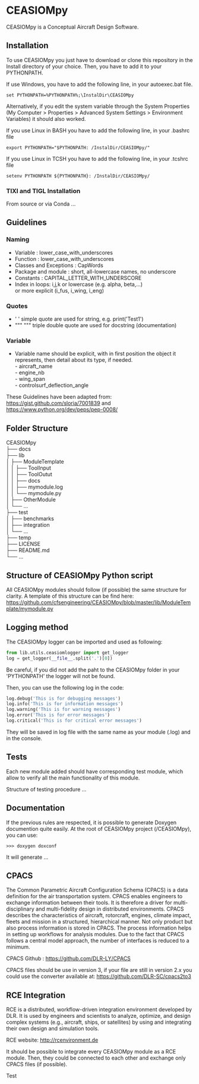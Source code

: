 # CEASIOMpy

CEASIOMpy is a Conceptual Aircraft Design Software.

## Installation

To use CEASIOMpy you just have to download or clone this repository in the Install directory of your choice. Then, you have to add it to your PYTHONPATH.

If use Windows, you have to add the following line, in your autoexec.bat file.
```
set PYTHONPATH=%PYTHONPATH%;\InstalDir\CEASIOMpy
```
 Alternatively, if you edit the system variable through the System Properties (My Computer > Properties > Advanced System Settings > Environment Variables) it should also worked.

If you use Linux in BASH you have to add the following line, in your .bashrc file
```
export PYTHONPATH="$PYTHONPATH: /InstalDir/CEASIOMpy/"
```

If you use Linux in TCSH you have to add the following line, in your .tcshrc file
```
setenv PYTHONPATH ${PYTHONPATH}: /InstalDir/CEASIOMpy/
```

### TIXI and TIGL Installation

From source or via Conda ...


## Guidelines

### Naming

  - Variable :                  lower_case_with_underscores
  - Function :                  lower_case_with_underscores
  - Classes and Exceptions :    CapWords
  - Package and module :        short, all-lowercase names, no underscore
  - Constants :                 CAPITAL_LETTER_WITH_UNDERSCORE
  - Index in loops:             i,j,k  or lowercase (e.g. alpha, beta,...) <br />
                                or more explicit (i_fus, i_wing, i_eng)

### Quotes
  - '  '    simple quote are used for string, e.g. print('Test1')
  - """ """ triple double quote are used for docstring (documentation)

### Variable
  - Variable name should be explicit, with in first position the object it
    represents, then detail about its type, if needed. <br />
        - aircraft_name <br />
        - engine_nb <br />
        - wing_span <br />
        - controlsurf_deflection_angle <br />

These Guidelines have been adapted from: https://gist.github.com/sloria/7001839
and https://www.python.org/dev/peps/pep-0008/



## Folder Structure

CEASIOMpy <br />
├── docs <br />
├── lib <br />
│   ├── ModuleTemplate <br />
│   │   ├── ToolInput <br />
│   │   ├── ToolOutut <br />
│   │   ├── docs <br />
│   │   ├── mymodule.log <br />
│   │   └── mymodule.py <br />
│   ├── OtherModule <br />
│   └── ... <br />
├── test <br />
│   ├── benchmarks <br />
│   ├── integration <br />
│   └── ... <br />
├── temp <br />
├── LICENSE <br />
├── README.md <br />
└── ... <br />



## Structure of CEASIOMpy Python script

All CEASIOMpy modules should follow (if possible) the same structure for clarity. A template of this structure can be find here:
https://github.com/cfsengineering/CEASIOMpy/blob/master/lib/ModuleTemplate/mymodule.py



## Logging method

The CEASIOMpy logger can be imported and used as following:

```python
from lib.utils.ceasiomlogger import get_logger
log = get_logger(__file__.split('.')[0])
```

Be careful, if you did not add the paht to the CEASIOMpy folder in your 'PYTHONPATH' the logger will not be found.

Then, you can use the following log in the code:

```python
log.debug('This is for debugging messages')
log.info('This is for information messages')
log.warning('This is for warning messages')
log.error('This is for error messages')
log.critical('This is for critical error messages')
```

They will be saved in log file with the same name as your module (.log) and in the console.



## Tests

Each new module added should have corresponding test module, which allow to verify
all the main functionality of this module.

Structure of testing procedure ...



## Documentation

If the previous rules are respected, it is possible to generate Doxygen
documention quite easily. At the root of CEASIOMpy project (/CEASIOMpy), you
can use:

```
>>> doxygen doxconf
```

It will generate ...



## CPACS

The Common Parametric Aircraft Configuration Schema (CPACS) is a data definition for the air transportation system. CPACS enables engineers to exchange information between their tools. It is therefore a driver for multi-disciplinary and multi-fidelity design in distributed environments. CPACS describes the characteristics of aircraft, rotorcraft, engines, climate impact, fleets and mission in a structured, hierarchical manner. Not only product but also process information is stored in CPACS. The process information helps in setting up workflows for analysis modules. Due to the fact that CPACS follows a central model approach, the number of interfaces is reduced to a minimum.

CPACS Github : https://github.com/DLR-LY/CPACS

CPACS files should be use in version 3, if your file are still in version 2.x you could use the converter available at: https://github.com/DLR-SC/cpacs2to3


## RCE Integration

RCE is a distributed, workflow-driven integration environment developed by DLR. It is used by engineers and scientists to analyze, optimize, and design complex systems (e.g., aircraft, ships, or satellites) by using and integrating their own design and simulation tools.

RCE website: http://rcenvironment.de

It should be possible to integrate every CEASIOMpy module as a RCE module. Then, they could be connected to each other and exchange only CPACS files (if possible).

Test
